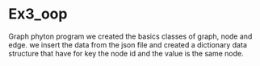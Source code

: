 # Ex3_oop
Graph phyton program
we created the basics classes of graph, node and edge.
we insert the data from the json file and created a dictionary data structure that have for key the node id and the value is the same node.
